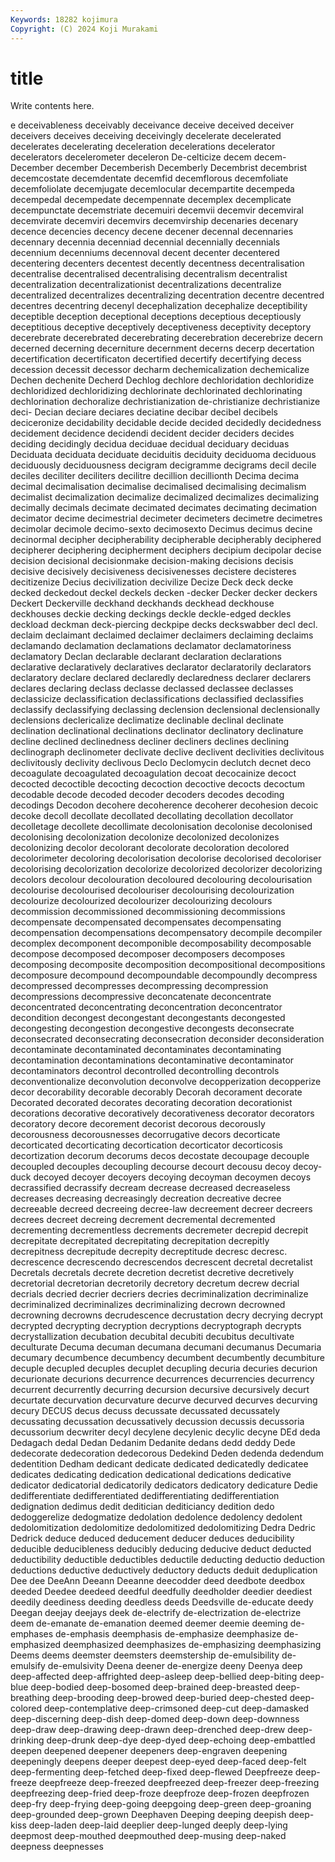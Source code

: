 ```yaml
---
Keywords: 18282 kojimura
Copyright: (C) 2024 Koji Murakami
---
```


# title

Write contents here.



e deceivableness deceivably deceivance deceive deceived deceiver deceivers deceives
deceiving deceivingly decelerate decelerated decelerates decelerating deceleration decelerations decelerator decelerators
decelerometer deceleron De-celticize decem decem- December december Decemberish Decemberly Decembrist
decembrist decemcostate decemdentate decemfid decemflorous decemfoliate decemfoliolate decemjugate decemlocular decempartite
decempeda decempedal decempedate decempennate decemplex decemplicate decempunctate decemstriate decemuiri decemvii
decemvir decemviral decemvirate decemviri decemvirs decemvirship decenaries decenary decence decencies
decency decene decener decennal decennaries decennary decennia decenniad decennial decennially
decennials decennium decenniums decennoval decent decenter decentered decentering decenters decentest
decently decentness decentralisation decentralise decentralised decentralising decentralism decentralist decentralization decentralizationist
decentralizations decentralize decentralized decentralizes decentralizing decentration decentre decentred decentres decentring
decenyl decephalization decephalize deceptibility deceptible deception deceptional deceptions deceptious deceptiously
deceptitious deceptive deceptively deceptiveness deceptivity deceptory decerebrate decerebrated decerebrating decerebration
decerebrize decern decerned decerning decerniture decernment decerns decerp decertation decertification
decertificaton decertified decertify decertifying decess decession decessit decessor decharm dechemicalization
dechemicalize Dechen dechenite Decherd Dechlog dechlore dechloridation dechloridize dechloridized dechloridizing
dechlorinate dechlorinated dechlorinating dechlorination dechoralize dechristianization de-christianize dechristianize deci- Decian
deciare deciares deciatine decibar decibel decibels deciceronize decidability decidable decide
decided decidedly decidedness decidement decidence decidendi decident decider deciders decides
deciding decidingly decidua deciduae decidual deciduary deciduas Deciduata deciduata deciduate
deciduitis deciduity deciduoma deciduous deciduously deciduousness decigram decigramme decigrams decil
decile deciles deciliter deciliters decilitre decillion decillionth Decima decima decimal
decimalisation decimalise decimalised decimalising decimalism decimalist decimalization decimalize decimalized decimalizes
decimalizing decimally decimals decimate decimated decimates decimating decimation decimator decime
decimestrial decimeter decimeters decimetre decimetres decimolar decimole decimo-sexto decimosexto Decimus
decimus decine decinormal decipher decipherability decipherable decipherably deciphered decipherer deciphering
decipherment deciphers decipium decipolar decise decision decisional decisionmake decision-making decisions
decisis decisive decisively decisiveness decisivenesses decistere decisteres decitizenize Decius decivilization
decivilize Decize Deck deck decke decked deckedout deckel deckels decken
-decker Decker decker deckers Deckert Deckerville deckhand deckhands deckhead deckhouse
deckhouses deckie decking deckings deckle deckle-edged deckles deckload deckman deck-piercing
deckpipe decks deckswabber decl decl. declaim declaimant declaimed declaimer declaimers
declaiming declaims declamando declamation declamations declamator declamatoriness declamatory Declan declarable
declarant declaration declarations declarative declaratively declaratives declarator declaratorily declarators declaratory
declare declared declaredly declaredness declarer declarers declares declaring declass declasse
declassed declassee declasses declassicize declassification declassifications declassified declassifies declassify declassifying
declassing declension declensional declensionally declensions declericalize declimatize declinable declinal declinate
declination declinational declinations declinator declinatory declinature decline declined declinedness decliner
decliners declines declining declinograph declinometer declivate declive declivent declivities declivitous
declivitously declivity declivous Declo Declomycin declutch decnet deco decoagulate decoagulated
decoagulation decoat decocainize decoct decocted decoctible decocting decoction decoctive decocts
decoctum decodable decode decoded decoder decoders decodes decoding decodings Decodon
decohere decoherence decoherer decohesion decoic decoke decoll decollate decollated decollating
decollation decollator decolletage decollete decollimate decolonisation decolonise decolonised decolonising decolonization
decolonize decolonized decolonizes decolonizing decolor decolorant decolorate decoloration decolored decolorimeter
decoloring decolorisation decolorise decolorised decoloriser decolorising decolorization decolorize decolorized decolorizer
decolorizing decolors decolour decolouration decoloured decolouring decolourisation decolourise decolourised decolouriser
decolourising decolourization decolourize decolourized decolourizer decolourizing decolours decommission decommissioned decommissioning
decommissions decompensate decompensated decompensates decompensating decompensation decompensations decompensatory decompile decompiler
decomplex decomponent decomponible decomposability decomposable decompose decomposed decomposer decomposers decomposes
decomposing decomposite decomposition decompositional decompositions decomposure decompound decompoundable decompoundly decompress
decompressed decompresses decompressing decompression decompressions decompressive deconcatenate deconcentrate deconcentrated deconcentrating
deconcentration deconcentrator decondition decongest decongestant decongestants decongested decongesting decongestion decongestive
decongests deconsecrate deconsecrated deconsecrating deconsecration deconsider deconsideration decontaminate decontaminated decontaminates
decontaminating decontamination decontaminations decontaminative decontaminator decontaminators decontrol decontrolled decontrolling decontrols
deconventionalize deconvolution deconvolve decopperization decopperize decor decorability decorable decorably Decorah
decorament decorate Decorated decorated decorates decorating decoration decorationist decorations decorative
decoratively decorativeness decorator decorators decoratory decore decorement decorist decorous decorously
decorousness decorousnesses decorrugative decors decorticate decorticated decorticating decortication decorticator decorticosis
decortization decorum decorums decos decostate decoupage decouple decoupled decouples decoupling
decourse decourt decousu decoy decoy-duck decoyed decoyer decoyers decoying decoyman
decoymen decoys decrassified decrassify decream decrease decreased decreaseless decreases decreasing
decreasingly decreation decreative decree decreeable decreed decreeing decree-law decreement decreer
decreers decrees decreet decreing decrement decremental decremented decrementing decrementless decrements
decremeter decrepid decrepit decrepitate decrepitated decrepitating decrepitation decrepitly decrepitness decrepitude
decrepity decreptitude decresc decresc. decrescence decrescendo decrescendos decrescent decretal decretalist
Decretals decretals decrete decretion decretist decretive decretively decretorial decretorian decretorily
decretory decretum decrew decrial decrials decried decrier decriers decries decriminalization
decriminalize decriminalized decriminalizes decriminalizing decrown decrowned decrowning decrowns decrudescence decrustation
decry decrying decrypt decrypted decrypting decryption decryptions decryptograph decrypts decrystallization
decubation decubital decubiti decubitus decultivate deculturate Decuma decuman decumana decumani
decumanus Decumaria decumary decumbence decumbency decumbent decumbently decumbiture decuple decupled
decuples decuplet decupling decuria decuries decurion decurionate decurions decurrence decurrences
decurrencies decurrency decurrent decurrently decurring decursion decursive decursively decurt decurtate
decurvation decurvature decurve decurved decurves decurving decury DECUS decus decuss
decussate decussated decussately decussating decussation decussatively decussion decussis decussoria decussorium
decwriter decyl decylene decylenic decylic decyne DEd deda Dedagach dedal
Dedan Dedanim Dedanite dedans dedd deddy Dede dedecorate dedecoration dedecorous
Dedekind Deden dedenda dedendum dedentition Dedham dedicant dedicate dedicated dedicatedly
dedicatee dedicates dedicating dedication dedicational dedications dedicative dedicator dedicatorial dedicatorily
dedicators dedicatory dedicature Dedie dedifferentiate dedifferentiated dedifferentiating dedifferentiation dedignation dedimus
dedit deditician dediticiancy dedition dedo dedoggerelize dedogmatize dedolation dedolence dedolency
dedolent dedolomitization dedolomitize dedolomitized dedolomitizing Dedra Dedric Dedrick deduce deduced
deducement deducer deduces deducibility deducible deducibleness deducibly deducing deducive deduct
deducted deductibility deductible deductibles deductile deducting deductio deduction deductions deductive
deductively deductory deducts deduit deduplication Dee dee DeeAnn Deeann Deeanne
deecodder deed deedbote deedbox deeded Deedee deedeed deedful deedfully deedholder
deedier deediest deedily deediness deeding deedless deeds Deedsville de-educate deedy
Deegan deejay deejays deek de-electrify de-electrization de-electrize deem de-emanate de-emanation
deemed deemer deemie deeming de-emphases de-emphasis deemphasis de-emphasize deemphasize de-emphasized
deemphasized deemphasizes de-emphasizing deemphasizing Deems deems deemster deemsters deemstership de-emulsibility
de-emulsify de-emulsivity Deena deener de-energize deeny Deenya deep deep-affected deep-affrighted
deep-asleep deep-bellied deep-biting deep-blue deep-bodied deep-bosomed deep-brained deep-breasted deep-breathing deep-brooding
deep-browed deep-buried deep-chested deep-colored deep-contemplative deep-crimsoned deep-cut deep-damasked deep-discerning deep-dish
deep-domed deep-down deep-downness deep-draw deep-drawing deep-drawn deep-drenched deep-drew deep-drinking deep-drunk
deep-dye deep-dyed deep-echoing deep-embattled deepen deepened deepener deepeners deep-engraven deepening
deepeningly deepens deeper deepest deep-eyed deep-faced deep-felt deep-fermenting deep-fetched deep-fixed
deep-flewed Deepfreeze deep-freeze deepfreeze deep-freezed deepfreezed deep-freezer deep-freezing deepfreezing deep-fried
deep-froze deepfroze deep-frozen deepfrozen deep-fry deep-frying deep-going deepgoing deep-green deep-groaning
deep-grounded deep-grown Deephaven Deeping deeping deepish deep-kiss deep-laden deep-laid deeplier
deep-lunged deeply deep-lying deepmost deep-mouthed deepmouthed deep-musing deep-naked deepness deepnesses
